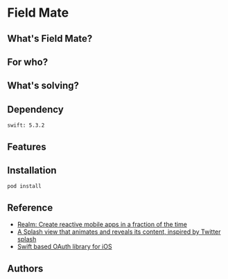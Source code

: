 Field Mate
===

What's Field Mate?
---



For who?
---



What's solving?
---


Dependency
---

```
swift: 5.3.2
```


Features
---


Installation
---

```
pod install
```


Reference
---

- [Realm: Create reactive mobile apps in a fraction of the time](https://realm.io/docs/swift/latest)
- [A Splash view that animates and reveals its content, inspired by Twitter splash](https://github.com/PiXeL16/RevealingSplashView)
- [Swift based OAuth library for iOS](https://github.com/OAuthSwift/OAuthSwift#how-to)

Authors
---


